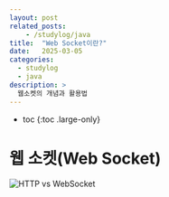 ```yaml
---
layout: post
related_posts:
    - /studylog/java
title:  "Web Socket이란?"
date:   2025-03-05
categories:
  - studylog
  - java
description: >
  웹소켓의 개념과 활용법
---
```

* toc
{:toc .large-only}

# 웹 소켓(Web Socket)
![HTTP vs WebSocket](https://t1.daumcdn.net/cfile/tistory/99933D425A7C08E329)
